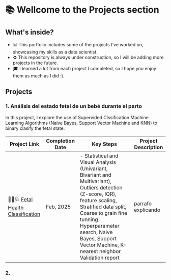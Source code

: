 # 📚 Wellcome to the Projects section

## What's inside?  

- 📊 This portfolio includes some of the projects I've worked on, showcasing my skills as a data scientist.
- ♻️ This repository is always under construction, so I will be adding more projects in the future.
- 🎓 I learned a lot from each project I completed, so I hope you enjoy them as much as I did :).


## Projects  

### 1. **Análisis del estado fetal de un bebé durante el parto**  

In this project, I explore the use of Supervided Clssification Machine Learning Algorithms (Naive Bayes, Support Vector Machine and KNN) to binary clasify the fetal state. 

| Project Link | Completion Date | Key Steps | Project Description | 
|---|---|---|---|
|👶🏻🩺 [Fetal Health Classification](https://github.com/mjimenezj/Portfolio/blob/main/Projects/Project_1/README.md) | Feb, 2025 | - Statistical and Visual Analysis (Univariant, Bivariant and Multivariant), Outliers detection (Z-score, IQR),   feature scaling, Stratified data split, Coarse to grain fine tunning Hyperparameter search, Naive Bayes, Support Vector Machine, K-nearest neighbor Validation report| parrafo explicando 


### 2.
